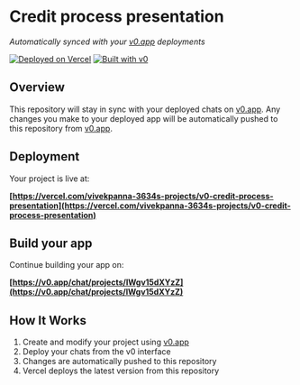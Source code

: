 # Credit process presentation

*Automatically synced with your [v0.app](https://v0.app) deployments*

[![Deployed on Vercel](https://img.shields.io/badge/Deployed%20on-Vercel-black?style=for-the-badge&logo=vercel)](https://vercel.com/vivekpanna-3634s-projects/v0-credit-process-presentation)
[![Built with v0](https://img.shields.io/badge/Built%20with-v0.app-black?style=for-the-badge)](https://v0.app/chat/projects/lWgv15dXYzZ)

## Overview

This repository will stay in sync with your deployed chats on [v0.app](https://v0.app).
Any changes you make to your deployed app will be automatically pushed to this repository from [v0.app](https://v0.app).

## Deployment

Your project is live at:

**[https://vercel.com/vivekpanna-3634s-projects/v0-credit-process-presentation](https://vercel.com/vivekpanna-3634s-projects/v0-credit-process-presentation)**

## Build your app

Continue building your app on:

**[https://v0.app/chat/projects/lWgv15dXYzZ](https://v0.app/chat/projects/lWgv15dXYzZ)**

## How It Works

1. Create and modify your project using [v0.app](https://v0.app)
2. Deploy your chats from the v0 interface
3. Changes are automatically pushed to this repository
4. Vercel deploys the latest version from this repository